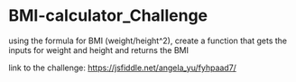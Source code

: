 # BMI-calculator_Challenge
using the formula for BMI (weight/height^2), create a function that gets the inputs for weight and height and returns the BMI

link to the challenge:
https://jsfiddle.net/angela_yu/fyhpaad7/
